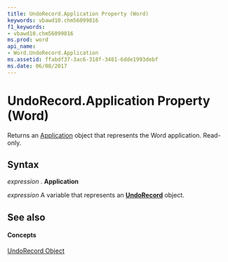 ```yaml
---
title: UndoRecord.Application Property (Word)
keywords: vbawd10.chm56099816
f1_keywords:
- vbawd10.chm56099816
ms.prod: word
api_name:
- Word.UndoRecord.Application
ms.assetid: ffabdf37-3ac6-318f-3481-6dde1993debf
ms.date: 06/08/2017
---
```



# UndoRecord.Application Property (Word)

Returns an [Application](Word.Application.md) object that represents the Word application. Read-only.


## Syntax

 _expression_ . **Application**

 _expression_ A variable that represents an **[UndoRecord](Word.UndoRecord.md)** object.


## See also


#### Concepts


[UndoRecord Object](Word.UndoRecord.md)

